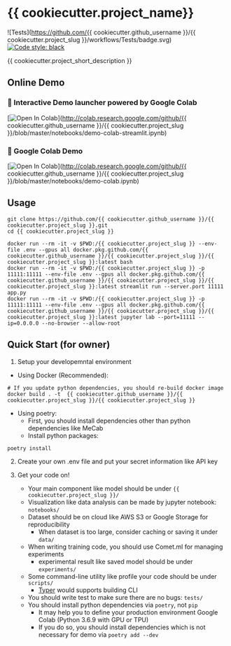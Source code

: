 # {{ cookiecutter.project_name}}
![Tests](https://github.com/{{ cookiecutter.github_username }}/{{ cookiecutter.project_slug }}/workflows/Tests/badge.svg)  [![Code style: black](https://img.shields.io/badge/code%20style-black-000000.svg)](https://github.com/psf/black)


{{ cookiecutter.project_short_description }}

## Online Demo

### 🤣  Interactive Demo launcher powered by Google Colab
[![Open In Colab](https://colab.research.google.com/assets/colab-badge.svg)](http://colab.research.google.com/github/{{ cookiecutter.github_username }}/{{ cookiecutter.project_slug }}/blob/master/notebooks/demo-colab-streamlit.ipynb)

### 📙  Google Colab Demo
[![Open In Colab](https://colab.research.google.com/assets/colab-badge.svg)](http://colab.research.google.com/github/{{ cookiecutter.github_username }}/{{ cookiecutter.project_slug }}/blob/master/notebooks/demo-colab.ipynb)


## Usage
```shell
git clone https://github.com/{{ cookiecutter.github_username }}/{{ cookiecutter.project_slug }}.git
cd {{ cookiecutter.project_slug }}

docker run --rm -it -v $PWD:/{{ cookiecutter.project_slug }} --env-file .env --gpus all docker.pkg.github.com/{{ cookiecutter.github_username }}/{{ cookiecutter.project_slug }}/{{ cookiecutter.project_slug }}:latest bash
docker run --rm -it -v $PWD:/{{ cookiecutter.project_slug }} -p 11111:11111 --env-file .env --gpus all docker.pkg.github.com/{{ cookiecutter.github_username }}/{{ cookiecutter.project_slug }}/{{ cookiecutter.project_slug }}:latest streamlit run --server.port 11111 app.py
docker run --rm -it -v $PWD:/{{ cookiecutter.project_slug }} -p 11111:11111 --env-file .env --gpus all docker.pkg.github.com/{{ cookiecutter.github_username }}/{{ cookiecutter.project_slug }}/{{ cookiecutter.project_slug }}:latest jupyter lab --port=11111 --ip=0.0.0.0 --no-browser --allow-root
```


## Quick Start (for owner)
1. Setup your developemntal environment
  * Using Docker (Recommended):
```
# If you update python dependencies, you should re-build docker image
docker build . -t  {{ cookiecutter.github_username }}/{{ cookiecutter.project_slug }}/{{ cookiecutter.project_slug }}
```
  * Using poetry:
    * First, you should install dependencies other than python dependencies like MeCab
    * Install python packages:
```
poetry install
```

2. Create your own .env file and put your secret information like API key

3. Get your code on!
   * Your main component like model should be under ``{{ cookiecutter.project_slug }}/``
   * Visualization like data analysis can be made by jupyter notebook: ``notebooks/``
   * Dataset should be on cloud like AWS S3 or Google Storage for reproducibility
     * When dataset is too large, consider caching or saving it under ``data/``
   * When writing training code, you should use Comet.ml for managing experiments
     * experimental result like saved model should be under ``experiments/``
   * Some command-line utility like profile your code should be under ``scripts/``
     * [Typer](https://typer.tiangolo.com) would supports building CLI
   * You should write test to make sure there are no bugs: ``tests/``
   * You should install python dependencies via ``poetry``, not ``pip``
     * It may help you to define your production environment Google Colab (Python 3.6.9 with GPU or TPU)
     * If you do so, you should install dependencies which is not necessary for demo via ``poetry add --dev``


